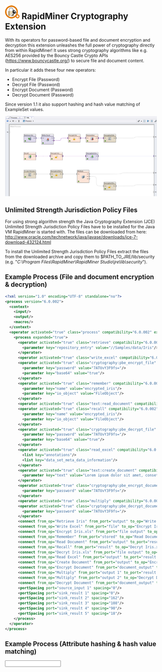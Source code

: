 ![Extension icon](src/main/resources/META-INF/icon.png) RapidMiner Cryptography Extension
===============================

With its operators for password-based file and document encryption and decryption this extension unleashes the full power of cryptography directly from within RapidMiner! It uses strong cryptography algorithms like e.g. AES256 provided by the Bouncy Castle Crypto APIs (https://www.bouncycastle.org/) to secure file and document content.

In particular it adds these four new operators:

 - Encrypt File (Password)
 - Decrypt File (Password)
 - Encrypt Document (Password)
 - Decrypt Document (Password)
 
 Since version 1.1 it also support hashing and hash value matching of ExampleSet values.

![example process](screenshots/example_process.png?raw=true)

## Unlimited Strength Jurisdiction Policy Files
For using strong algorithm strength the Java Cryptography Extension (JCE) Unlimited Strength Jurisdiction Policy Files have to be installed for the Java VM RapidMiner is started with. The files can be downloaded from here: http://www.oracle.com/technetwork/java/javase/downloads/jce-7-download-432124.html

To install the Unlimited Strength Jurisdiction Policy Files extract the files from the downloaded archive and copy them to $PATH_TO_JRE/lib/security (e.g. "_C:\Program Files\RapidMiner\RapidMiner Studio\jre\lib\security_").

## Example Process (File and document encryption & decryption) 

```xml
<?xml version="1.0" encoding="UTF-8" standalone="no"?>
<process version="6.0.002">
  <context>
    <input/>
    <output/>
    <macros/>
  </context>
  <operator activated="true" class="process" compatibility="6.0.002" expanded="true" name="Process">
    <process expanded="true">
      <operator activated="true" class="retrieve" compatibility="6.0.002" expanded="true" height="60" name="Retrieve Iris" width="90" x="45" y="75">
        <parameter key="repository_entry" value="//Samples/data/Iris"/>
      </operator>
      <operator activated="true" class="write_excel" compatibility="6.0.002" expanded="true" height="76" name="Write Excel" width="90" x="179" y="75"/>
      <operator activated="true" class="cryptography:pbe_encrypt_file" compatibility="1.0.001" expanded="true" height="60" name="Encrypt Iris.xls" width="90" x="313" y="75">
        <parameter key="password" value="7ATUvY3F9fs="/>
        <parameter key="base64" value="true"/>
      </operator>
      <operator activated="true" class="remember" compatibility="6.0.002" expanded="true" height="60" name="Remember" width="90" x="447" y="75">
        <parameter key="name" value="encrypted_iris"/>
        <parameter key="io_object" value="FileObject"/>
      </operator>
      <operator activated="true" class="text:read_document" compatibility="5.3.002" expanded="true" height="60" name="Read Document" width="90" x="581" y="75"/>
      <operator activated="true" class="recall" compatibility="6.0.002" expanded="true" height="60" name="Recall" width="90" x="45" y="255">
        <parameter key="name" value="encrypted_iris"/>
        <parameter key="io_object" value="FileObject"/>
      </operator>
      <operator activated="true" class="cryptography:pbe_decrypt_file" compatibility="1.0.001" expanded="true" height="60" name="Decryt Iris.xls" width="90" x="313" y="255">
        <parameter key="password" value="7ATUvY3F9fs="/>
        <parameter key="base64" value="true"/>
      </operator>
      <operator activated="true" class="read_excel" compatibility="6.0.002" expanded="true" height="60" name="Read Excel" width="90" x="514" y="255">
        <list key="annotations"/>
        <list key="data_set_meta_data_information"/>
      </operator>
      <operator activated="true" class="text:create_document" compatibility="5.3.002" expanded="true" height="60" name="Create Document" width="90" x="45" y="390">
        <parameter key="text" value="Lorem ipsum dolor sit amet, consetetur sadipscing elitr, sed diam nonumy eirmod tempor invidunt ut labore et dolore magna aliquyam erat, sed diam voluptua. At vero eos et accusam et justo duo dolores et ea rebum. Stet clita kasd gubergren, no sea takimata sanctus est Lorem ipsum dolor sit amet. Lorem ipsum dolor sit amet, consetetur sadipscing elitr, sed diam nonumy eirmod tempor invidunt ut labore et dolore magna aliquyam erat, sed diam voluptua. At vero eos et accusam et justo duo dolores et ea rebum. Stet clita kasd gubergren, no sea takimata sanctus est Lorem ipsum dolor sit amet."/>
      </operator>
      <operator activated="true" class="cryptography:pbe_encrypt_document" compatibility="1.0.001" expanded="true" height="60" name="Encrypt Document" width="90" x="313" y="390">
        <parameter key="password" value="7ATUvY3F9fs="/>
      </operator>
      <operator activated="true" class="multiply" compatibility="6.0.002" expanded="true" height="94" name="Multiply" width="90" x="447" y="390"/>
      <operator activated="true" class="cryptography:pbe_decrypt_document" compatibility="1.0.001" expanded="true" height="60" name="Decrypt Document" width="90" x="715" y="480">
        <parameter key="password" value="7ATUvY3F9fs="/>
      </operator>
      <connect from_op="Retrieve Iris" from_port="output" to_op="Write Excel" to_port="input"/>
      <connect from_op="Write Excel" from_port="file" to_op="Encrypt Iris.xls" to_port="file input"/>
      <connect from_op="Encrypt Iris.xls" from_port="file output" to_op="Remember" to_port="store"/>
      <connect from_op="Remember" from_port="stored" to_op="Read Document" to_port="file"/>
      <connect from_op="Read Document" from_port="output" to_port="result 1"/>
      <connect from_op="Recall" from_port="result" to_op="Decryt Iris.xls" to_port="file input"/>
      <connect from_op="Decryt Iris.xls" from_port="file output" to_op="Read Excel" to_port="file"/>
      <connect from_op="Read Excel" from_port="output" to_port="result 2"/>
      <connect from_op="Create Document" from_port="output" to_op="Encrypt Document" to_port="document_input"/>
      <connect from_op="Encrypt Document" from_port="document_output" to_op="Multiply" to_port="input"/>
      <connect from_op="Multiply" from_port="output 1" to_port="result 3"/>
      <connect from_op="Multiply" from_port="output 2" to_op="Decrypt Document" to_port="document_input"/>
      <connect from_op="Decrypt Document" from_port="document_output" to_port="result 4"/>
      <portSpacing port="source_input 1" spacing="0"/>
      <portSpacing port="sink_result 1" spacing="0"/>
      <portSpacing port="sink_result 2" spacing="162"/>
      <portSpacing port="sink_result 3" spacing="108"/>
      <portSpacing port="sink_result 4" spacing="90"/>
      <portSpacing port="sink_result 5" spacing="18"/>
    </process>
  </operator>
</process>
```

## Example Process (Attribute hashing & hash value matching) 

<?xml version="1.0" encoding="UTF-8" standalone="no"?>
<process version="6.1.001-SNAPSHOT">
  <context>
    <input/>
    <output/>
    <macros/>
  </context>
  <operator activated="true" class="process" compatibility="6.1.001-SNAPSHOT" expanded="true" name="Process">
    <process expanded="true">
      <operator activated="true" class="retrieve" compatibility="6.1.001-SNAPSHOT" expanded="true" height="60" name="Retrieve Iris" width="90" x="179" y="120">
        <parameter key="repository_entry" value="//Samples/data/Iris"/>
      </operator>
      <operator activated="true" class="generate_attributes" compatibility="6.1.001-SNAPSHOT" expanded="true" height="76" name="Generate Attributes" width="90" x="380" y="120">
        <list key="function_descriptions">
          <parameter key="md2_a1" value="md2(a1)"/>
          <parameter key="matches_md2_a1" value="match_md2(a1,md2_a1)"/>
        </list>
      </operator>
      <connect from_op="Retrieve Iris" from_port="output" to_op="Generate Attributes" to_port="example set input"/>
      <connect from_op="Generate Attributes" from_port="example set output" to_port="result 1"/>
      <portSpacing port="source_input 1" spacing="0"/>
      <portSpacing port="sink_result 1" spacing="0"/>
      <portSpacing port="sink_result 2" spacing="0"/>
    </process>
  </operator>
</process>


